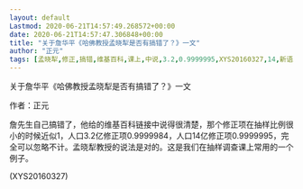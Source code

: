```yaml
---
layout: default
Lastmod: 2020-06-21T14:57:49.268572+00:00
date: 2020-06-21T14:57:47.306848+00:00
title: "关于詹华平《哈佛教授孟晓犁是否有搞错了？》一文"
author: "正元"
tags: [孟晓犁,修正,搞错,维基百科,课上,中说,3.2,0.9999995,XYS20160327,14,新语丝]
---
```


关于詹华平《哈佛教授孟晓犁是否有搞错了？》一文

作者：正元

詹先生自己搞错了，他给的维基百科链接中说得很清楚，那个修正项在抽样比例很小的时候近似1，人口3.2亿修正项0.9999984，人口14亿修正项0.9999995，完全可以忽略不计。孟晓犁教授的说法是对的。这是我们在抽样调查课上常用的一个例子。

(XYS20160327)

